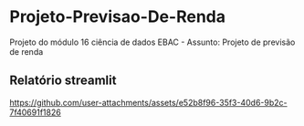 # Projeto-Previsao-De-Renda
Projeto do módulo 16 ciência de dados EBAC - Assunto: Projeto de previsão de renda

## Relatório streamlit

https://github.com/user-attachments/assets/e52b8f96-35f3-40d6-9b2c-7f40691f1826


